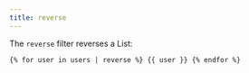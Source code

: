```yaml
---
title: reverse
---
```


The `reverse` filter reverses a List:
```twig
{% for user in users | reverse %} {{ user }} {% endfor %}
```